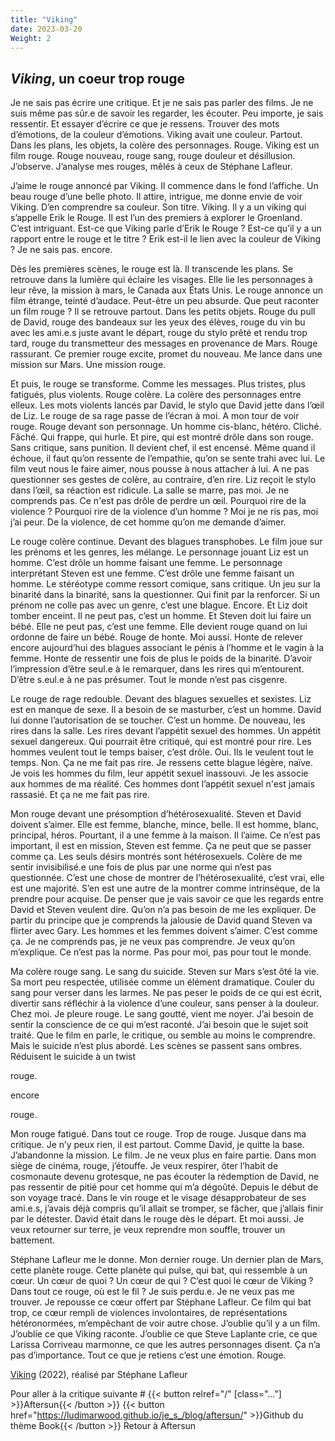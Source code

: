```yaml
---
title: "Viking"
date: 2023-03-20
Weight: 2
---
```


## *Viking*, un coeur trop rouge


Je ne sais pas écrire une critique. Et je ne sais pas parler des films. Je ne suis même pas sûr.e de savoir les regarder, les écouter. Peu importe, je sais ressentir. Et essayer d’écrire ce que je ressens. Trouver des mots d’émotions, de la couleur d’émotions. Viking avait une couleur. Partout. Dans les plans, les objets, la colère des personnages. Rouge. Viking est un film rouge. Rouge nouveau, rouge sang, rouge douleur et désillusion. J’observe. J’analyse mes rouges, mêlés à ceux de Stéphane Lafleur. 

J’aime le rouge annoncé par Viking. Il commence dans le fond l’affiche. Un beau rouge d’une belle photo. Il attire, intrigue, me donne envie de voir Viking. D’en comprendre sa couleur. Son titre. Viking. Il y a un viking qui s’appelle Erik le Rouge. Il est l’un des premiers à explorer le Groenland. C’est intriguant. Est-ce que Viking parle d’Erik le Rouge ? Est-ce qu’il y a un rapport entre le rouge et le titre ? Erik est-il le lien avec la couleur de Viking ? Je ne sais pas. encore.

Dès les premières scènes, le rouge est là. Il transcende les plans. Se retrouve dans la lumière qui éclaire les visages. Elle lie les personnages à leur rêve, la mission à mars, le Canada aux États Unis. Le rouge annonce un film étrange, teinté d’audace. Peut-être un peu absurde. Que peut raconter un film rouge ? Il se retrouve partout. Dans les petits objets. Rouge du pull de David, rouge des bandeaux sur les yeux des élèves, rouge du vin bu avec les ami.e.s juste avant le départ, rouge du stylo prêté et rendu trop tard, rouge du transmetteur des messages en provenance de Mars. Rouge rassurant. Ce premier rouge excite, promet du nouveau. Me lance dans une mission sur Mars. Une mission rouge.  

Et puis, le rouge se transforme. Comme les messages. Plus tristes, plus fatigués, plus violents. Rouge colère. La colère des personnages entre elleux. Les mots violents lancés par David, le stylo que David jette dans l’œil de Liz. Le rouge de sa rage passe de l’écran à moi. A mon tour de voir rouge. Rouge devant son personnage. Un homme cis-blanc, hétéro. Cliché. Fâché. Qui frappe, qui hurle. Et pire, qui est montré drôle dans son rouge. Sans critique, sans punition. Il devient chef, il est encensé. Même quand il échoue, il faut qu’on ressente de l’empathie, qu’on se sente trahi avec lui. Le film veut nous le faire aimer, nous pousse à nous attacher à lui. A ne pas questionner ses gestes de colère, au contraire, d’en rire. Liz reçoit le stylo dans l’œil, sa réaction est ridicule. La salle se marre, pas moi. Je ne comprends pas. Ce n'est pas drôle de perdre un œil. Pourquoi rire de la violence ? Pourquoi rire de la violence d’un homme ? Moi je ne ris pas, moi j’ai peur. De la violence, de cet homme qu’on me demande d’aimer. 

Le rouge colère continue. Devant des blagues transphobes. Le film joue sur les prénoms et les genres, les mélange. Le personnage jouant Liz est un homme. C’est drôle un homme faisant une femme. Le personnage interprétant Steven est une femme. C’est drôle une femme faisant un homme. Le stéréotype comme ressort comique, sans critique. Un jeu sur la binarité dans la binarité, sans la questionner. Qui finit par la renforcer. Si un prénom ne colle pas avec un genre, c’est une blague. Encore. Et Liz doit tomber enceint. Il ne peut pas, c’est un homme. Et Steven doit lui faire un bébé. Elle ne peut pas, c’est une femme. Elle devient rouge quand on lui ordonne de faire un bébé. Rouge de honte. Moi aussi. Honte de relever encore aujourd’hui des blagues associant le pénis à l’homme et le vagin à la femme. Honte de ressentir une fois de plus le poids de la binarité. D’avoir l’impression d’être seul.e à le remarquer, dans les rires qui m’entourent.  D’être s.eul.e à ne pas présumer. Tout le monde n’est pas cisgenre. 

Le rouge de rage redouble. Devant des blagues sexuelles et sexistes. Liz est en manque de sexe. Il a besoin de se masturber, c’est un homme. David lui donne l’autorisation de se toucher. C’est un homme. De nouveau, les rires dans la salle. Les rires devant l’appétit sexuel des hommes. Un appétit sexuel dangereux. Qui pourrait être critiqué, qui est montré pour rire. Les hommes veulent tout le temps baiser, c’est drôle. Oui. Ils le veulent tout le temps. Non. Ça ne me fait pas rire. Je ressens cette blague légère, naïve. Je vois les hommes du film, leur appétit sexuel inassouvi. Je les associe aux hommes de ma réalité. Ces hommes dont l’appétit sexuel n'est jamais rassasié. Et ça ne me fait pas rire.  

Mon rouge devant une présomption d’hétérosexualité. Steven et David doivent s’aimer. Elle est femme, blanche, mince, belle. Il est homme, blanc, principal, héros. Pourtant, il a une femme à la maison. Il l’aime. Ce n’est pas important, il est en mission, Steven est femme. Ça ne peut que se passer comme ça. Les seuls désirs montrés sont hétérosexuels. Colère de me sentir invisibilisé.e une fois de plus par une norme qui n’est pas questionnée. C’est une chose de montrer de l’hétérosexualité, c’est vrai, elle est une majorité. S’en est une autre de la montrer comme intrinsèque, de la prendre pour acquise. De penser que je vais savoir ce que les regards entre David et Steven veulent dire. Qu’on n’a pas besoin de me les expliquer. De partir du principe que je comprends la jalousie de David quand Steven va flirter avec Gary. Les hommes et les femmes doivent s’aimer. C’est comme ça. Je ne comprends pas, je ne veux pas comprendre. Je veux qu’on m’explique. Ce n’est pas la norme. Pas pour moi, pas pour tout le monde. 

Ma colère rouge sang. Le sang du suicide. Steven sur Mars s’est ôté la vie. Sa mort peu respectée, utilisée comme un élément dramatique. Couler du sang pour verser dans les larmes. Ne pas peser le poids de ce qui est écrit, divertir sans réfléchir à la violence d’une couleur, sans penser à la douleur. Chez moi. Je pleure rouge. Le sang goutté, vient me noyer. J’ai besoin de sentir la conscience de ce qui m’est raconté. J’ai besoin que le sujet soit traité. Que le film en parle, le critique, ou semble au moins le comprendre. Mais le suicide n’est plus abordé. Les scènes se passent sans ombres. Réduisent le suicide à un twist

rouge. 

encore 

rouge. 

Mon rouge fatigué. Dans tout ce rouge. Trop de rouge. Jusque dans ma critique. Je n’y peux rien, il est partout. Comme David, je quitte la base. J’abandonne la mission. Le film. Je ne veux plus en faire partie. Dans mon siège de cinéma, rouge, j’étouffe. Je veux respirer, ôter l’habit de cosmonaute devenu grotesque, ne pas écouter la rédemption de David, ne pas ressentir de pitié pour cet homme qui m’a dégoûté. Depuis le début de son voyage tracé. Dans le vin rouge et le visage désapprobateur de ses ami.e.s, j’avais déjà compris qu’il allait se tromper, se fâcher, que j’allais finir par le détester. David était dans le rouge dès le départ. Et moi aussi. Je veux retourner sur terre, je veux reprendre mon souffle, trouver un battement.

Stéphane Lafleur me le donne. Mon dernier rouge. Un dernier plan de Mars, cette planète rouge. Cette planète qui pulse, qui bat, qui ressemble à un cœur. Un cœur de quoi ? Un cœur de qui ? C’est quoi le cœur de Viking ? Dans tout ce rouge, où est le fil ? Je suis perdu.e. Je ne veux pas me trouver. Je repousse ce cœur offert par Stéphane Lafleur. Ce film qui bat trop, ce cœur rempli de violences involontaires, de représentations hétéronormées, m’empêchant de voir autre chose. J’oublie qu’il y a un film. J’oublie ce que Viking raconte. J’oublie ce que Steve Laplante crie, ce que Larissa Corriveau marmonne, ce que les autres personnages disent. Ça  n’a pas d’importance. Tout ce que je retiens c’est une émotion. Rouge. 


[Viking](https://www.youtube.com/watch?v=oGQz7Es4xs8) (2022), réalisé par Stéphane Lafleur

Pour aller à la critique suivante # {{< button relref="/" [class="..."] >}}Aftersun{{< /button >}} {{< button href="https://ludimarwood.github.io/je_s_/blog/aftersun/" >}}Github du thème Book{{< /button >}} Retour à Aftersun


